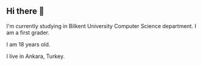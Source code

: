 ## Hi there 👋 

I'm currently studying in Bilkent University Computer Science department. I am a first grader.

I am 18 years old.

I live in Ankara, Turkey.



<!--
**KaanUZ05/KaanUZ05** is a ✨ _special_ ✨ repository because its `README.md` (this file) appears on your GitHub profile.

Here are some ideas to get you started:

- 🔭 I’m currently working on ...
- 🌱 I’m currently learning ...
- 👯 I’m looking to collaborate on ...
- 🤔 I’m looking for help with ...
- 💬 Ask me about ...
- 📫 How to reach me: ...
- 😄 Pronouns: ...
- ⚡ Fun fact: ...
-->
